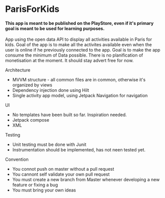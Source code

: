 # ParisForKids

#### This app is meant to be published on the PlayStore, even if it's primary goal is meant to be used for learning purposes.

App using the open data API to display all activities available in Paris for kids. 
Goal of the app is to make all the activites available even when the user is online if he previously connected to the app.
Goal is to make the app consume the minimum of Data possible. There is no planification of monetisation at the moment.
It should stay advert free for now.

Architecture
* MVVM structure - all common files are in common, otherwise it's organized by views
* Dependency injection done using Hilt
* Single activity app model, using Jetpack Navigation for navigation

UI
* No templates have been built so far. Inspiration needed.
* Jetpack compose 
* XML

Testing
* Unit testing must be done with Junit
* Instrumentation should be implemented, has not neen tested yet.

Convention
* You connot push on master without a pull request
* You cannont self validate your own pull request
* You must create a new branch from Master whenever developing a new feature or fixing a bug
* You must bring your own ideas
